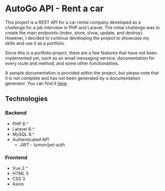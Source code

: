 # AutoGo API - Rent a car
This project is a REST API for a car rental company developed as a challenge for a job interview in PHP and Laravel. The initial challenge was to create the main endpoints (index, store, show, update, and destroy). However, I decided to continue developing the project to showcase my skills and use it as a portfolio.

Since this is a portfolio project, there are a few features that have not been implemented yet, such as an email messaging service, documentation for every route and method, and some other functionalities.

A sample documentation is provided within the project, but please note that it is not complete and has not been generated by a documentation generator. You can find it [here](./documentation/README.md).

## Technologies

### Backend
- PHP 8.^
- Laravel 8.^
- MySQL 8.^
- Authenticated API
    - JWT - tymon/jwt-auth


### Frontend

- Vue 2.^
- HTML 5
- CSS 3
- Axios


